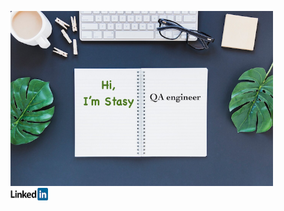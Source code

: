 <img src="Picture/hi.png"  width="420" height="280">\
<a href="https://linkedin.com/in/anastasiia-antipina-antipka"><img src="Picture/LinkedIn.png" width="60" height="20"></a>